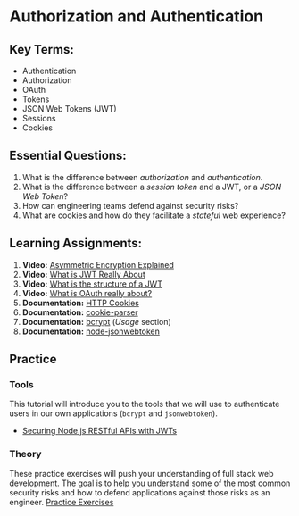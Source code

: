 # Authorization and Authentication

## Key Terms:
- Authentication
- Authorization
- OAuth
- Tokens
- JSON Web Tokens (JWT)
- Sessions
- Cookies

## Essential Questions:
1. What is the difference between _authorization_ and _authentication_.
2. What is the difference between a _session token_ and a JWT, or a _JSON Web Token_?
3. How can engineering teams defend against security risks?
4. What are cookies and how do they facilitate a _stateful_ web experience?

## Learning Assignments:
1. **Video:** [Asymmetric Encryption Explained](https://www.youtube.com/watch?v=AQDCe585Lnc)
2. **Video:** [What is JWT Really About](https://www.youtube.com/watch?v=soGRyl9ztjI)
3. **Video:** [What is the structure of a JWT](https://www.youtube.com/watch?v=_XbXkVdoG_0)
4. **Video:** [What is OAuth really about?](https://www.youtube.com/watch?v=t4-416mg6iU)
5. **Documentation:** [HTTP Cookies](https://developer.mozilla.org/en-US/docs/Web/HTTP/Cookies)
6. **Documentation:** [cookie-parser](https://github.com/expressjs/cookie-parser#readme)
7. **Documentation:** [bcrypt](https://github.com/kelektiv/node.bcrypt.js#usage) (_Usage_ section)
8. **Documentation:** [node-jsonwebtoken](https://github.com/auth0/node-jsonwebtoken#readme)

## Practice
### Tools
This tutorial will introduce you to the tools that we will use to authenticate users in our own applications (`bcrypt` and `jsonwebtoken`).
* [Securing Node.js RESTful APIs with JWTs](https://www.freecodecamp.org/news/securing-node-js-restful-apis-with-json-web-tokens-9f811a92bb52/)

### Theory
These practice exercises will push your understanding of full stack web development. The goal is to help you understand some of the most common security risks and how to defend applications against those risks as an engineer.
[Practice Exercises](./practice)
